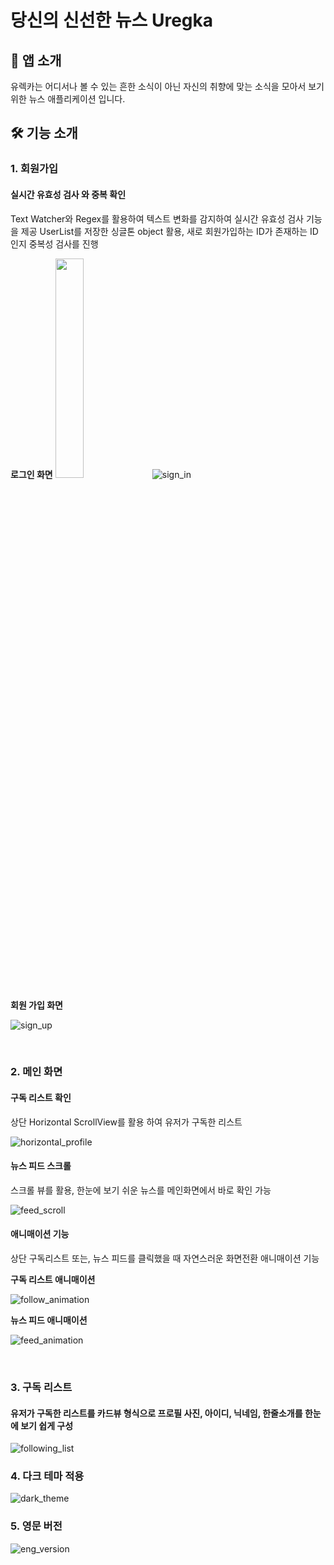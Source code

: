 # 당신의 신선한 뉴스 Uregka

## 🙌  앱 소개
유렉카는 어디서나 볼 수 있는 흔한 소식이 아닌 자신의 취향에 맞는 소식을 모아서 보기 위한 뉴스 애플리케이션 입니다.


## 🛠 기능 소개

### 1. 회원가입
#### 실시간 유효성 검사 와 중복 확인
Text Watcher와 Regex를 활용하여 텍스트 변화를 감지하여 실시간 유효성 검사 기능을 제공
UserList를 저장한 싱글톤 object 활용, 새로 회원가입하는 ID가 존재하는 ID인지 중복성 검사를 진행

**로그인 화면**
<img src="https://github.com/IDKOS1/Uregka/assets/114373070/457b2f71-52bf-46ce-8ee9-997a661f8e73" width="30%" height="30%" />
![sign_in](https://github.com/IDKOS1/Uregka/assets/114373070/457b2f71-52bf-46ce-8ee9-997a661f8e73)


**회원 가입 화면**

![sign_up](https://github.com/IDKOS1/Uregka/assets/114373070/f2def567-a174-4e2a-90f9-24091d06c6b7)



<br>


### 2. 메인 화면
#### 구독 리스트 확인
상단 Horizontal ScrollView를 활용 하여 유저가 구독한 리스트

![horizontal_profile](https://github.com/IDKOS1/Uregka/assets/114373070/b3eebc2a-fc9e-40d6-85bc-f280c15a8c2e)



#### 뉴스 피드 스크롤
스크롤 뷰를 활용, 한눈에 보기 쉬운 뉴스를 메인화면에서 바로 확인 가능

![feed_scroll](https://github.com/IDKOS1/Uregka/assets/114373070/d076b6d2-d2d9-48da-8edf-7511ef017558)


#### 애니매이션 기능
상단 구독리스트 또는, 뉴스 피드를 클릭했을 때 자연스러운 화면전환 애니매이션 기능

**구독 리스트 애니매이션**

![follow_animation](https://github.com/IDKOS1/Uregka/assets/114373070/1969ebc5-3c8c-4934-929f-55b8d15d531c)


**뉴스 피드 애니매이션**

![feed_animation](https://github.com/IDKOS1/Uregka/assets/114373070/1811a0c3-2db7-4000-a3da-2b9b0d0b5677)


<br>


### 3. 구독 리스트
#### 유저가 구독한 리스트를 카드뷰 형식으로 프로필 사진, 아이디, 닉네임, 한줄소개를 한눈에 보기 쉽게 구성

![following_list](https://github.com/IDKOS1/Uregka/assets/114373070/713e451a-4c8e-47de-96e8-a130abf3825e)


### 4. 다크 테마 적용

![dark_theme](https://github.com/IDKOS1/Uregka/assets/114373070/f1fee21c-15f8-4570-b8bc-84f0161d2fd3)




### 5. 영문 버전

![eng_version](https://github.com/IDKOS1/Uregka/assets/114373070/60d1a187-985e-4588-9166-caa1bce6c41a)




